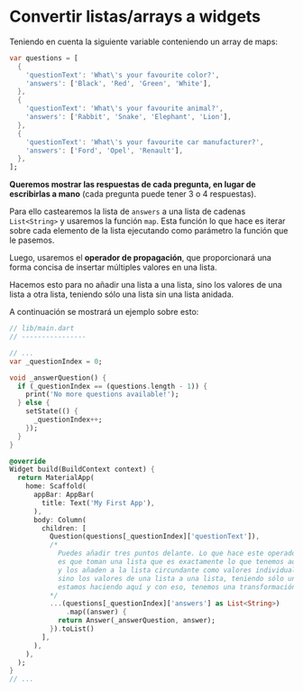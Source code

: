 # Convertir listas/arrays a widgets

Teniendo en cuenta la siguiente variable conteniendo un array de maps:

```dart
var questions = [
  {
    'questionText': 'What\'s your favourite color?',
    'answers': ['Black', 'Red', 'Green', 'White'],
  },
  {
    'questionText': 'What\'s your favourite animal?',
    'answers': ['Rabbit', 'Snake', 'Elephant', 'Lion'],
  },
  {
    'questionText': 'What\'s your favourite car manufacturer?',
    'answers': ['Ford', 'Opel', 'Renault'],
  },
];
```

**Queremos mostrar las respuestas de cada pregunta, en lugar de escribirlas a mano** (cada pregunta puede tener 3 o 4 respuestas).

Para ello castearemos la lista de `answers` a una lista de cadenas `List<String>` y usaremos la función `map`. Esta función lo que hace es iterar sobre cada elemento de la lista ejecutando como parámetro la función que le pasemos.

Luego, usaremos el **operador de propagación**, que proporcionará una forma concisa de insertar múltiples valores en una lista. 

Hacemos esto para no añadir una lista a una lista, sino los valores de una lista a otra lista, teniendo sólo una lista sin una lista anidada.

A continuación se mostrará un ejemplo sobre esto:

```dart
// lib/main.dart
// ----------------

// ...
var _questionIndex = 0;

void _answerQuestion() {
  if (_questionIndex == (questions.length - 1)) {
    print('No more questions available!');
  } else {
    setState(() {
      _questionIndex++;
    });
  }
}

@override
Widget build(BuildContext context) {
  return MaterialApp(
    home: Scaffold(
      appBar: AppBar(
        title: Text('My First App'),
      ),
      body: Column(
        children: [
          Question(questions[_questionIndex]['questionText']),
          /*
            Puedes añadir tres puntos delante. Lo que hace este operador de propagación, lo que hacen estos tres puntos aquí 
            es que toman una lista que es exactamente lo que tenemos aquí y sacan todos los valores de la lista fuera de ella 
            y los añaden a la lista circundante como valores individuales, de modo que no añadimos una lista a una lista, 
            sino los valores de una lista a una lista, teniendo sólo una lista sin una lista anidada. Así que esto es lo que 
            estamos haciendo aquí y con eso, tenemos una transformación donde transformamos cada Answer en un widget de Answer
          */
          ...(questions[_questionIndex]['answers'] as List<String>)
              .map((answer) {
            return Answer(_answerQuestion, answer);
          }).toList()
        ],
      ),
    ),
  );
}
// ...
```